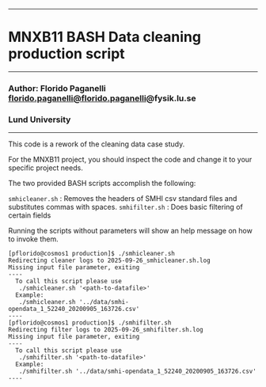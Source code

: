 --------------------------------------------------------
# MNXB11 BASH Data cleaning production script
--------------------------------------------------------
### Author: Florido Paganelli florido.paganelli@florido.paganelli@fysik.lu.se
###         Lund University
--------------------------------------------------------

This code is a rework of the cleaning data case study.

For the MNXB11 project, you should inspect the code and change it
to your specific project needs.

The two provided BASH scripts accomplish the following:

`smhicleaner.sh` : Removes the headers of SMHI csv standard files and substitutes commas with spaces.
`smhifilter.sh` : Does basic filtering of certain fields

Running the scripts without parameters will show an help message on how to invoke them.

```console
[pflorido@cosmos1 production]$ ./smhicleaner.sh 
Redirecting cleaner logs to 2025-09-26_smhicleaner.sh.log
Missing input file parameter, exiting
----
  To call this script please use
   ./smhicleaner.sh '<path-to-datafile>'
  Example:
   ./smhicleaner.sh '../data/smhi-opendata_1_52240_20200905_163726.csv'
----
[pflorido@cosmos1 production]$ ./smhifilter.sh 
Redirecting filter logs to 2025-09-26_smhifilter.sh.log
Missing input file parameter, exiting
----
  To call this script please use
   ./smhifilter.sh '<path-to-datafile>'
  Example:
   ./smhifilter.sh '../data/smhi-opendata_1_52240_20200905_163726.csv'
----
```

